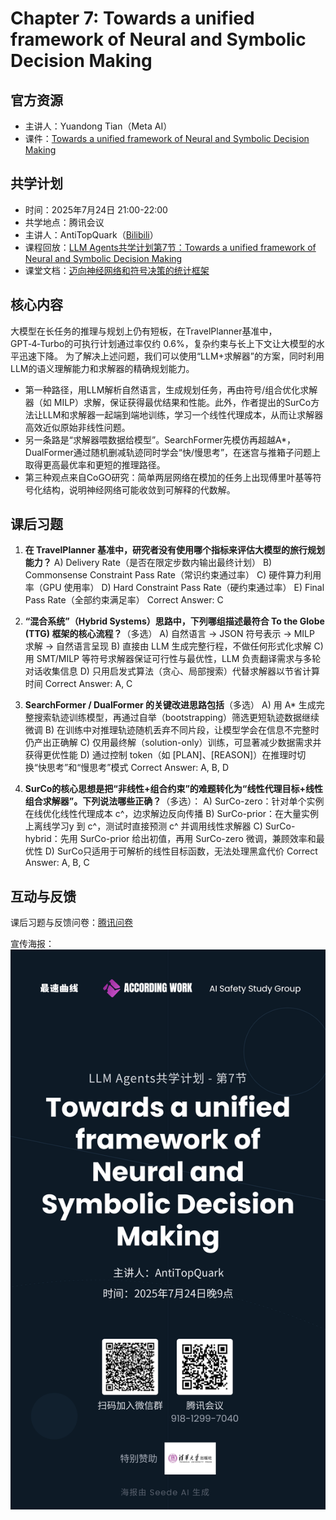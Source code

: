 # Chapter 7: Towards a unified framework of Neural and Symbolic Decision Making

## 官方资源

- 主讲人：Yuandong Tian（Meta AI）
- 课件：[Towards a unified framework of Neural and Symbolic Decision Making](https://rdi.berkeley.edu/llm-agents-mooc/slides/102824-yuandongtian.pdf)

## 共学计划

- 时间：2025年7月24日 21:00-22:00
- 共学地点：腾讯会议
- 主讲人：AntiTopQuark（[Bilibili](https://space.bilibili.com/262131733)）
- 课程回放：[LLM Agents共学计划第7节：Towards a unified framework of Neural and Symbolic Decision Making](https://www.bilibili.com/video/BV1ZdbmzHEjg)
- 课堂文档：[迈向神经网络和符号决策的统计框架](https://docs.qq.com/doc/DUU5ndHBpZXJNRUht)

## 核心内容

大模型在长任务的推理与规划上仍有短板，在TravelPlanner基准中，GPT‑4‑Turbo的可执行计划通过率仅约 0.6%，复杂约束与长上下文让大模型的水平迅速下降。
为了解决上述问题，我们可以使用“LLM+求解器”的方案，同时利用LLM的语义理解能力和求解器的精确规划能力。
+ 第一种路径，用LLM解析自然语言，生成规划任务，再由符号/组合优化求解器（如 MILP）求解，保证获得最优结果和性能。此外，作者提出的SurCo方法让LLM和求解器一起端到端地训练，学习一个线性代理成本，从而让求解器高效近似原始非线性问题。
+ 另一条路是“求解器喂数据给模型”。SearchFormer先模仿再超越A*，DualFormer通过随机删减轨迹同时学会“快/慢思考”，在迷宫与推箱子问题上取得更高最优率和更短的推理路径。
+ 第三种观点来自CoGO研究：简单两层网络在模加的任务上出现傅里叶基等符号化结构，说明神经网络可能收敛到可解释的代数解。

## 课后习题

1. **在 TravelPlanner 基准中，研究者没有使用哪个指标来评估大模型的旅行规划能力？**
A) Delivery Rate（是否在限定步数内输出最终计划）
B) Commonsense Constraint Pass Rate（常识约束通过率）
C) 硬件算力利用率（GPU 使用率）
D) Hard Constraint Pass Rate（硬约束通过率）
E) Final Pass Rate（全部约束满足率）
Correct Answer: C

2. **“混合系统”（Hybrid Systems）思路中，下列哪组描述最符合 To the Globe (TTG) 框架的核心流程？**（多选）
A) 自然语言 → JSON 符号表示 → MILP 求解 → 自然语言呈现
B) 直接由 LLM 生成完整行程，不做任何形式化求解
C) 用 SMT/MILP 等符号求解器保证可行性与最优性，LLM 负责翻译需求与多轮对话收集信息
D) 只用启发式算法（贪心、局部搜索）代替求解器以节省计算时间
Correct Answer: A, C

3. **SearchFormer / DualFormer 的关键改进思路包括**（多选）
A) 用 A* 生成完整搜索轨迹训练模型，再通过自举（bootstrapping）筛选更短轨迹数据继续微调
B) 在训练中对推理轨迹随机丢弃不同片段，让模型学会在信息不完整时仍产出正确解
C) 仅用最终解（solution-only）训练，可显著减少数据需求并获得更优性能
D) 通过控制 token（如 [PLAN]、[REASON]）在推理时切换“快思考”和“慢思考”模式
Correct Answer: A, B, D

4. **SurCo的核心思想是把“非线性+组合约束”的难题转化为“线性代理目标+线性组合求解器”。下列说法哪些正确？**（多选）：
A) SurCo-zero：针对单个实例在线优化线性代理成本 c^，边求解边反向传播
B) SurCo-prior：在大量实例上离线学习y 到 c^，测试时直接预测 c^ 并调用线性求解器
C) SurCo-hybrid：先用 SurCo-prior 给出初值，再用 SurCo-zero 微调，兼顾效率和最优性
D) SurCo只适用于可解析的线性目标函数，无法处理黑盒代价
Correct Answer: A, B, C

## 互动与反馈

课后习题与反馈问卷：[腾讯问卷](https://docs.qq.com/form/page/DTVZ5SVZQcmpoemhT)

宣传海报：![第7节预告](../assets/LLMAgents共学计划/第7节预告.png)